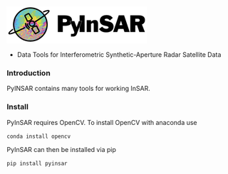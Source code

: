 <p align="left">
  <img alt="PyInSAR" src="https://github.com/MITeaps/pyinsar/raw/master/docs/images/pyinsar_logo315x83.png"/>
</p>

- Data Tools for Interferometric Synthetic-Aperture Radar Satellite Data

### Introduction

PyINSAR contains many tools for working InSAR.

### Install
PyInSAR requires OpenCV. To install OpenCV with anaconda use
```
conda install opencv
```

PyInSAR can then be installed via pip
```
pip install pyinsar
```
